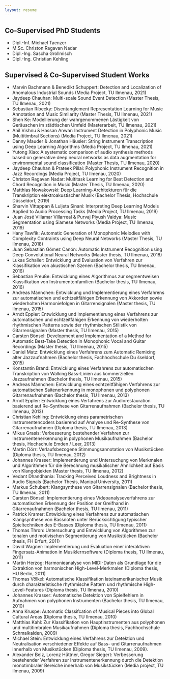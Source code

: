 ```yaml
---
layout: resume
---
```


## Co-Supervised PhD Students

* Dipl.-Inf. Michael Taenzer
* M.Sc. Christon Ragavan Nadar
* Dipl.-Ing. Sascha Grollmisch
* Dipl.-Ing. Christian Kehling


## Supervised & Co-Supervised Student Works

* Marvin Bachmann & Benedikt Schuppert: Detection and Localization of Anomalous Industrial Sounds (Media Project, TU Ilmenau, 2021)
* Jaydeep Chauhan: Multi-scale Sound Event Detection (Master Thesis, TU Ilmenau, 2021)
* Sebastian Ribecky: Disentanglement Representation Learning for Music Annotation and Music Similarity (Master Thesis, TU Ilmenau, 2021)
* Shen Ke: Modellierung der wahrgenommenen Lästigkeit von Geräuschen im städtischen Umfeld (Masterarbeit, TU Ilmenau, 2021)
* Anil Vishnu & Hassan Anwar: Instrument Detection in Polyphonic Music (Multitimbral Sections) (Media Project, TU Ilmenau, 2021)
* Danny Mauder & Jonathan Häusler: String Instrument Transcription using Deep Learning Algorithms (Media Project, TU Ilmenau, 2021)
* Yutong Xiao: A systematic comparison of audio synthesis methods based on generative deep neural networks as data augmentation for environmental sound classification (Master Thesis, TU Ilmenau, 2020)
* Jaydeep Chauhan & Prateek Pillai: Polyphonic Instrument Recognition in Jazz Recordings (Media Project, TU Ilmenau, 2020)
* Christon Ragavan Nadar: Multitask Learning for Beat Detection and Chord Recognition in Music (Master Thesis, TU Ilmenau, 2020)
* Matthias Nowakowski: Deep Learning-Architekturen für die Transkription elektroakustischer Musik (Bachelor Thesis, Hochschule Düsseldorf, 2019)
* Sharvin Vittappan & Luljeta Sinani: Interpreting Deep Learning Models Applied to Audio Processing Tasks (Media Project, TU Ilmenau, 2019)
* Juan José Villamar Villarreal & Purvaj Piyush Vaidya: Music Segmentation using Siamese Networks (Media Project, TU Ilmenau, 2019)
* Hany Tawfik: Automatic Generation of Monophonic Melodies with Complexity Contraints using Deep Neural Networks (Master Thesis, TU Ilmenau, 2018)
* Juan Sebastián Gómez Canón: Automatic Instrument Recognition using Deep Convolutional Neural Networks (Master thesis, TU Ilmenau, 2018)
* Lukas Schaller: Entwicklung und Evaluation von Verfahren zur Klassifikation von akustischen Szenen (Bachelor thesis, TU Ilmenau, 2016)
* Sebastian Preuße: Entwicklung eines Algorithmus zur segmentweisen Klassifkation von Instrumentenfamilien (Bachelor thesis, TU Ilmenau, 2016)
* Andreas Männchen: Entwicklung und Implementierung eines Verfahrens zur automatischen und echtzeitfähigen Erkennung von Akkorden sowie wiederholten Harmoniefolgen in Gitarrensignalen (Master thesis, TU Ilmenau, 2015)
* Arndt Eppler: Entwicklung und Implementierung eines Verfahrens zur automatischen und echtzeitfähigen Erkennung von wiederholten rhythmischen Patterns sowie der rhythmischen Stilistik von Gitarrensignalen (Master thesis, TU Ilmenau, 2015)
* Carsten Bönsel: Development and Implementation of a Method for Automatic Best-Take Detection in Monophonic Vocal and Guitar Recordings (Master thesis, TU Ilmenau, 2015)
* Daniel Matz: Entwicklung eines Verfahrens zum Automatic Remixing alter Jazzaufnahmen (Bachelor thesis, Fachhochschule Du ̈sseldorf, 2015)
* Konstantin Brand: Entwicklung eines Verfahrens zur automatischen Transkription von Walking Bass-Linien aus kommerziellen Jazzaufnahmen (Bachelor thesis, TU Ilmenau, 2015)
* Andreas Männchen: Entwicklung eines echtzeitfähigen Verfahrens zur automatischen Saitenerkennung in monophonen und polyphonen Gitarrenaufnahmen (Bachelor thesis, TU Ilmenau, 2013)
* Arndt Eppler: Entwicklung eines Verfahrens zur Audiorestauration basierend auf Re-Synthese von Gitarrenaufnahmen (Bachelor thesis, TU Ilmenau, 2013)
* Christian Kehling: Entwicklung eines parametrischen Instrumentencoders basierend auf Analyse und Re-Synthese von Gitarrenaufnahmen (Diploma thesis, TU Ilmenau, 2013)
* Mikus Grasis: Verbesserung bestehender Verfahren zur Instrumentenerkennung in polyphonen Musikaufnahmen (Bachelor thesis, Hochschule Emden / Leer, 2013)
* Martin Dörr: Verlaufsbezogene Stimmungsannotation von Musikstücken (Diploma thesis, TU Ilmenau, 2012)
* Johannes Krasser: Implementierung und Untersuchung von Merkmalen und Algorithmen für die Berechnung musikalischer Ähnlichkeit auf Basis von Klangobjekten (Master thesis, TU Ilmenau, 2012)
* Vedant Dhandhania: Tracking Perceived Loudness and Brightness in Audio Signals (Bachelor Thesis,
Manipal University, 2011)
* Markus Schubert: Klangsynthese von Gitarrensignalen (Bachelor thesis, TU Ilmenau, 2011)
* Carsten Bönsel: Implementierung eines Videoanalyseverfahrens zur automatischen Erkennung der Position der Greifhand in Gitarrenaufnahmen (Bachelor thesis, TU Ilmenau, 2011)
* Patrick Kramer: Entwicklung eines Verfahrens zur automatischen Klangsynthese von Bassnoten unter Berücksichtigung typischer Spieltechniken des E-Basses (Diploma thesis, TU Ilmenau, 2011)
* Thomas Thron: Untersuchung und Entwicklung von Algorithmen zur tonalen und motivischen Segmentierung von Musikstücken (Bachelor thesis, FH Erfurt, 2011)
* David Wagner: Implementierung und Evaluation einer interaktiven Fingersatz-Animation in Musiklernsoftware (Diploma thesis, TU Ilmenau, 2011)
* Martin Herzog: Harmonieanalyse von MIDI-Daten als Grundlage für die Extraktion von harmonischen High-Level-Merkmalen (Diploma thesis, HU Berlin, 2011)
* Thomas Völkel: Automatische Klassifikation lateinamerikanischer Musik durch charakteristische rhythmische Pattern und rhythmische High-Level-Features (Diploma thesis, TU Ilmenau, 2010)
* Johannes Krasser: Automatische Detektion von Spielfehlern in Aufnahmen von polyphonen Instrumenten (Bachelor thesis, TU Ilmenau, 2010)
* Anna Kruspe: Automatic Classifcation of Musical Pieces into Global Cultural Areas (Diploma thesis, TU Ilmenau, 2010)
* Matthias Kahl: Zur Klassifikation von Hauptinstrumenten aus polyphonen und multitimbralen Musikaufnahmen (Diploma thesis, Fachhochschule Schmalkalden, 2009)
* Michael Stein: Entwicklung eines Verfahrens zur Detektion und Neutralisation verschiedener Effekte auf Bass- und Gitarrenaufnahmen innerhalb von Musikstücken (Diploma thesis, TU Ilmenau, 2009).
* Alexander Belz, Lorenz Hüttner, Gregor Siegert: Verbesserung bestehender Verfahren zur Instrumentenerkennung durch die Detektion monotimbraler Bereiche innerhalb von Musikstücken (Media project, TU Ilmenau, 2009)



<!-- ### Footer

Last updated: Nov 2020 -->

